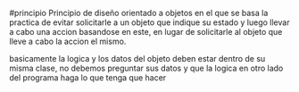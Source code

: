 #principio
Principio de diseño orientado a objetos en el que se basa la practica de evitar solicitarle a un objeto que indique su estado y luego llevar a cabo una accion basandose en este, en lugar de solicitarle al objeto que lleve a cabo la accion el mismo.

basicamente la logica y los datos del objeto deben estar dentro de su misma clase, no debemos preguntar sus datos y que la logica en otro lado del programa haga lo que tenga que hacer
